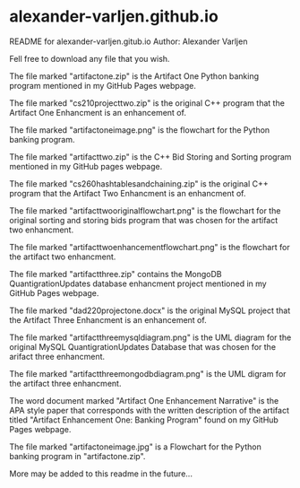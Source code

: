 # alexander-varljen.github.io

README for alexander-varljen.gitub.io
Author: Alexander Varljen

Fell free to download any file that you wish.

The file marked "artifactone.zip" is the Artifact One Python banking program mentioned in my GitHub Pages
webpage. 

The file marked "cs210projecttwo.zip" is the original C++ program that the Artifact One Enhancment 
is an enhancement of.

The file marked "artifactoneimage.png" is the flowchart for the Python banking program.

The file marked "artifacttwo.zip" is the C++ Bid Storing and Sorting program mentioned in my GitHub
pages webpage.

The file marked "cs260hashtablesandchaining.zip" is the original C++ program that the Artifact Two 
Enhancment is an enhancment of. 

The file marked "artifacttwooriginalflowchart.png" is the flowchart for the original sorting and storing 
bids program that was chosen for the artifact two enhancment.

The file marked "artifacttwoenhancementflowchart.png" is the flowchart for the artifact two enhancment.

The file marked "artifactthree.zip" contains the MongoDB QuantigrationUpdates database enhancment project 
mentioned in my GitHub Pages webpage.

The file marked "dad220projectone.docx" is the original MySQL project that the Artifact Three Enhancment is 
an enhancement of.

The file marked "artifactthreemysqldiagram.png" is the UML diagram for the original MySQL QuantigrationUpdates
Database that was chosen for the arifact three enhancment.

The file marked "artifactthreemongodbdiagram.png" is the UML digram for the artifact three enhancment. 

The word document marked "Artifact One Enhancement Narrative" is the APA style paper that corresponds
with the written description of the artifact titled "Artifact Enhancement One: Banking Program" found
on my GitHub Pages webpage.

The file marked "artifactoneimage.jpg" is a Flowchart for the Python banking program in 
"artifactone.zip".

More may be added to this readme in the future...

